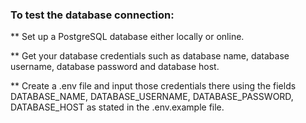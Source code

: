 ### To test the database connection:

\*\* Set up a PostgreSQL database either locally or online.

\*\* Get your database credentials such as database name, database username, database password and database host.

\*\* Create a .env file and input those credentials there using the fields DATABASE_NAME, DATABASE_USERNAME, DATABASE_PASSWORD, DATABASE_HOST as stated in the .env.example file.
